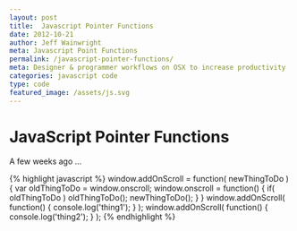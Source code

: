 ```yaml
---
layout: post
title:  Javascript Pointer Functions
date: 2012-10-21
author: Jeff Wainwright
meta: Javascript Point Functions
permalink: /javascript-pointer-functions/
meta: Designer & programmer workflows on OSX to increase productivity
categories: javascript code
type: code
featured_image: /assets/js.svg
---
```


# JavaScript Pointer Functions

A few weeks ago ...


{% highlight javascript %}
	window.addOnScroll = function( newThingToDo ) {
	  var oldThingToDo = window.onscroll;
	  window.onscroll = function() {
	    if( oldThingToDo ) oldThingToDo();
	    newThingToDo();
	  }
	}
	window.addOnScroll( function() { console.log('thing1'); } );
	window.addOnScroll( function() { console.log('thing2'); } );
{% endhighlight %}